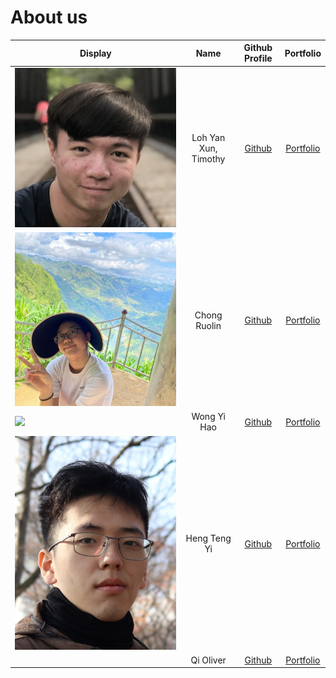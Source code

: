 # About us

 Display                                             |         Name         |                Github Profile                |            Portfolio             
-----------------------------------------------------|:--------------------:|:--------------------------------------------:|:--------------------------------:
 ![](./img/timothyloh0523.jpg)                       | Loh Yan Xun, Timothy | [Github](https://github.com/timothyloh0523/) | [Portfolio](team/timothyloh0523) 
 ![](./img/crl006.jpg)                               |     Chong Ruolin     |     [Github](https://github.com/CRL006)      |     [Portfolio](team/CRL006)     
 ![](https://via.placeholder.com/100.png?text=Photo) |     Wong Yi Hao      |  [Github](https://github.com/wongyihao0506)  | [Portfolio](team/wongyihao0506)  
 ![](./img/hty2003.jpg)                              |     Heng Teng Yi     |     [Github](https://github.com/HTY2003)     |    [Portfolio](team/hty2003)     
 ![]()                                               |      Qi Oliver       |    [Github](https://github.com/OliverQiL)    |   [Portfolio](team/oliverqil)    
